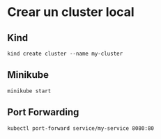 # Crear un cluster local
## Kind
````shell
kind create cluster --name my-cluster
````
## Minikube
````shell
minikube start
````

## Port Forwarding
````shell
kubectl port-forward service/my-service 8080:80
````